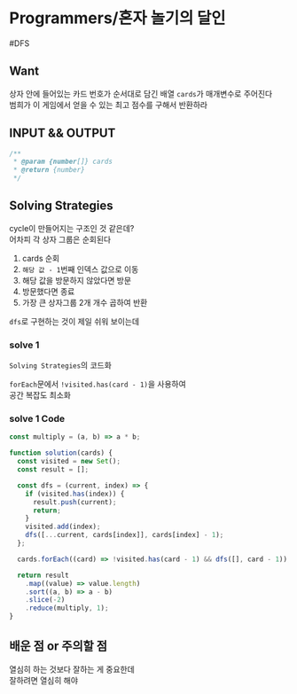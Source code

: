 # Programmers/혼자 놀기의 달인

#DFS

## Want

상자 안에 들어있는 카드 번호가 순서대로 담긴 배열 `cards`가 매개변수로 주어진다  
범희가 이 게임에서 얻을 수 있는 최고 점수를 구해서 반환하라

## INPUT && OUTPUT

```js
/**
 * @param {number[]} cards
 * @return {number}
 */
```

## Solving Strategies

cycle이 만들어지는 구조인 것 같은데?  
어차피 각 상자 그룹은 순회된다

1. cards 순회
2. `해당 값 - 1`번째 인덱스 값으로 이동
3. 해당 값을 방문하지 않았다면 방문
4. 방문했다면 종료
5. 가장 큰 상자그룹 2개 개수 곱하여 반환

`dfs`로 구현하는 것이 제일 쉬워 보이는데

### solve 1

`Solving Strategies`의 코드화

`forEach`문에서 `!visited.has(card - 1)`을 사용하여  
공간 복잡도 최소화

### solve 1 Code

```js
const multiply = (a, b) => a * b;

function solution(cards) {
  const visited = new Set();
  const result = [];

  const dfs = (current, index) => {
    if (visited.has(index)) {
      result.push(current);
      return;
    }
    visited.add(index);
    dfs([...current, cards[index]], cards[index] - 1);
  };

  cards.forEach((card) => !visited.has(card - 1) && dfs([], card - 1));

  return result
    .map((value) => value.length)
    .sort((a, b) => a - b)
    .slice(-2)
    .reduce(multiply, 1);
}
```

## 배운 점 or 주의할 점

열심히 하는 것보다 잘하는 게 중요한데  
잘하려면 열심히 해야
